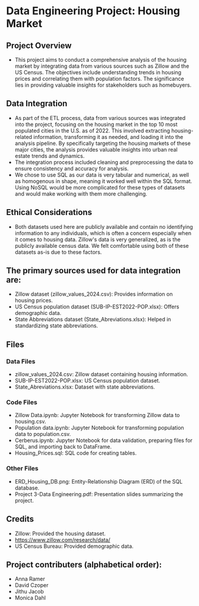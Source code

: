 # Data Engineering Project: Housing Market

## Project Overview
- This project aims to conduct a comprehensive analysis of the housing market by integrating data from various sources such as Zillow and the US Census. The objectives include understanding trends in housing prices and correlating them with population factors. The significance lies in providing valuable insights for stakeholders such as homebuyers.

## Data Integration
- As part of the ETL process, data from various sources was integrated into the project, focusing on the housing market in the top 10 most populated cities in the U.S. as of 2022. This involved extracting housing-related information, transforming it as needed, and loading it into the analysis pipeline. By specifically targeting the housing markets of these major cities, the analysis provides valuable insights into urban real estate trends and dynamics.
- The integration process included cleaning and preprocessing the data to ensure consistency and accuracy for analysis.
- We chose to use SQL as our data is very tabular and numerical, as well as homogenous in shape, meaning it worked well within the SQL format.  Using NoSQL would be more complicated for these types of datasets and would make working with them more challenging.  

## Ethical Considerations
- Both datasets used here are publicly available and contain no identifying information to any individuals, which is often a concern especially when it comes to housing data.  Zillow's data is very generalized, as is the publicly available census data.  We felt comfortable using both of these datasets as-is due to these factors.  

## The primary sources used for data integration are:
- Zillow dataset (zillow_values_2024.csv): Provides information on housing prices.
- US Census population dataset (SUB-IP-EST2022-POP.xlsx): Offers demographic data.
- State Abbreviations dataset (State_Abreviations.xlsx): Helped in standardizing state abbreviations.

## Files
### Data Files
- zillow_values_2024.csv: Zillow dataset containing housing information.
- SUB-IP-EST2022-POP.xlsx: US Census population dataset.
- State_Abreviations.xlsx: Dataset with state abbreviations.  
### Code Files
- Zillow Data.ipynb: Jupyter Notebook for transforming Zillow data to housing.csv.
- Population data.ipynb: Jupyter Notebook for transforming population data to population.csv.
- Cerberus.ipynb: Jupyter Notebook for data validation, preparing files for SQL, and importing back to DataFrame.
- Housing_Prices.sql: SQL code for creating tables.
### Other Files
- ERD_Housing_DB.png: Entity-Relationship Diagram (ERD) of the SQL database.
- Project 3-Data Engineering.pdf: Presentation slides summarizing the project.

## Credits
- Zillow: Provided the housing dataset.
- https://www.zillow.com/research/data/
- US Census Bureau: Provided demographic data.

## Project contributers (alphabetical order): 
- Anna Ramer
- David Czoper
- Jithu Jacob
- Monica Dahl
